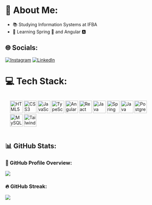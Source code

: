 # 💫 About Me:
- 📚 Studying Information Systems at IFBA
- 🧭 Learning Spring 🍃 and Angular 🅰️
## 🌐 Socials:
[![Instagram](https://img.shields.io/badge/Instagram-%23E4405F.svg?logo=Instagram&logoColor=white)](https://www.instagram.com/heder_david/) 
[![LinkedIn](https://img.shields.io/badge/LinkedIn-%230077B5.svg?logo=linkedin&logoColor=white)](https://www.linkedin.com/in/hederdavid/)

# 💻 Tech Stack:
<p align="left" style="padding: 15px;">
    <img src="https://cdn.jsdelivr.net/gh/devicons/devicon/icons/html5/html5-original.svg" alt="HTML5" width="40" height="40"/>
    <img src="https://cdn.jsdelivr.net/gh/devicons/devicon/icons/css3/css3-original.svg" alt="CSS3" width="40" height="40"/>
    <img src="https://cdn.jsdelivr.net/gh/devicons/devicon/icons/javascript/javascript-original.svg" alt="JavaScript" width="40" height="40"/>
    <img src="https://cdn.jsdelivr.net/gh/devicons/devicon/icons/typescript/typescript-original.svg" alt="TypeScript" width="40" height="40"/>
    <img src="https://cdn.jsdelivr.net/gh/devicons/devicon/icons/angular/angular-original.svg" alt="Angular" width="40" height="40"/>
    <img src="https://cdn.jsdelivr.net/gh/devicons/devicon/icons/react/react-original.svg" alt="React" width="40" height="40"/>
    <img src="https://cdn.jsdelivr.net/gh/devicons/devicon/icons/java/java-original.svg" alt="Java" width="40" height="40"/>
    <img src="https://cdn.jsdelivr.net/gh/devicons/devicon/icons/spring/spring-original.svg" alt="Spring" width="40" height="40"/>
    <img src="https://cdn.jsdelivr.net/gh/devicons/devicon/icons/java/java-original.svg" alt="Java EE" width="40" height="40"/>
    <img src="https://cdn.jsdelivr.net/gh/devicons/devicon/icons/postgresql/postgresql-original.svg" alt="PostgreSQL" width="40" height="40"/>
    <img src="https://cdn.jsdelivr.net/gh/devicons/devicon/icons/mysql/mysql-original.svg" alt="MySQL" width="40" height="40"/> 
    <img src="https://cdn.jsdelivr.net/gh/devicons/devicon/icons/tailwindcss/tailwindcss-original.svg" alt="TailwindCSS" width="40" height="40"/>
</p>



## 📊 GitHub Stats:

### 🚀 GitHub Profile Overview:
[![](https://github-readme-stats.vercel.app/api?username=hederdavid&theme=radical&show_icons=true&hide_border=false&include_all_commits=false&count_private=false)](https://github.com/hederdavid)

### 🔥 GitHub Streak:
[![](https://github-readme-streak-stats.herokuapp.com/?user=hederdavid&theme=radical&hide_border=false)](https://github.com/hederdavid)


